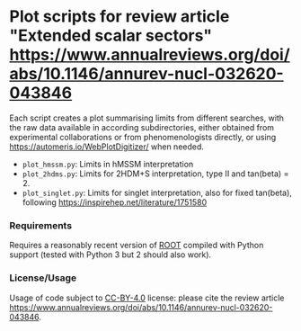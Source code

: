 # Plot scripts for review article "Extended scalar sectors" https://www.annualreviews.org/doi/abs/10.1146/annurev-nucl-032620-043846

Each script creates a plot summarising limits from different searches, with the raw data available in according subdirectories, either obtained from experimental collaborations or from phenomenologists directly, or using https://automeris.io/WebPlotDigitizer/ when needed.

* `plot_hmssm.py`: Limits in hMSSM interpretation
* `plot_2hdms.py`: Limits for 2HDM+S interpretation, type II and tan(beta) = 2.
* `plot_singlet.py`: Limits for singlet interpretation, also for fixed tan(beta), following https://inspirehep.net/literature/1751580

### Requirements

Requires a reasonably recent version of [ROOT](https://ph-root-2.cern.ch/) compiled with Python support (tested with Python 3 but 2 should also work).

### License/Usage

Usage of code subject to
[CC-BY-4.0](https://creativecommons.org/licenses/by/4.0/legalcode) license: please cite the review article https://www.annualreviews.org/doi/abs/10.1146/annurev-nucl-032620-043846.
